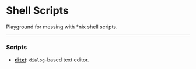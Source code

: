 # Shell Scripts
Playground for messing with *nix shell scripts.

---

### Scripts
- **[ditxt](ditxt)**: `dialog`-based text editor.